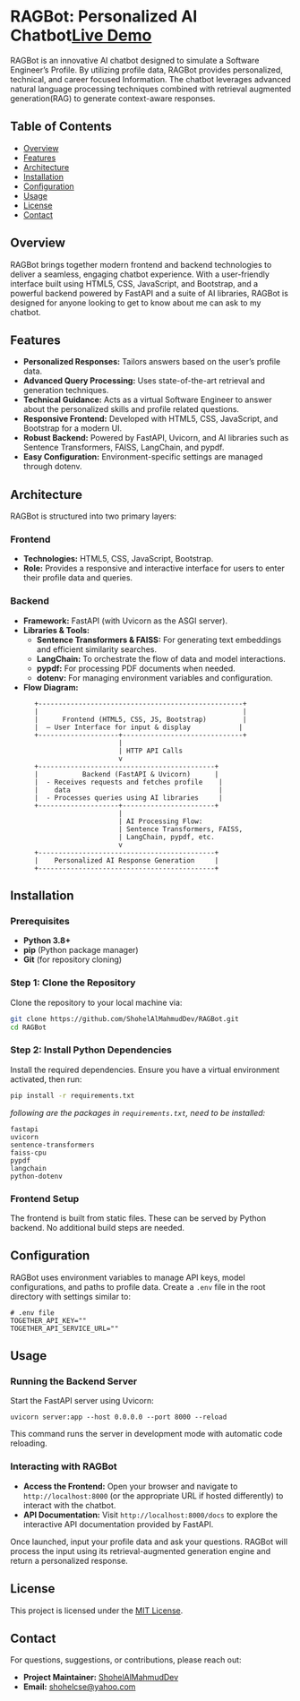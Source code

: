 # RAGBot: Personalized AI Chatbot[**Live Demo**](https://ragbot-6r64.onrender.com)

RAGBot is an innovative AI chatbot designed to simulate a Software Engineer’s Profile. By utilizing profile data, RAGBot provides personalized, technical, and career focused Information. The chatbot leverages advanced natural language processing techniques combined with retrieval augmented generation(RAG) to generate context-aware responses.

## Table of Contents
- [Overview](#overview)
- [Features](#features)
- [Architecture](#architecture)
- [Installation](#installation)
- [Configuration](#configuration)
- [Usage](#usage)
- [License](#license)
- [Contact](#contact)

## Overview
RAGBot brings together modern frontend and backend technologies to deliver a seamless, engaging chatbot experience. With a user-friendly interface built using HTML5, CSS, JavaScript, and Bootstrap, and a powerful backend powered by FastAPI and a suite of AI libraries, RAGBot is designed for anyone looking to get to know about me can ask to my chatbot.

## Features
- **Personalized Responses:** Tailors answers based on the user’s profile data.
- **Advanced Query Processing:** Uses state-of-the-art retrieval and generation techniques.
- **Technical Guidance:** Acts as a virtual Software Engineer to answer about the personalized skills and profile related questions.
- **Responsive Frontend:** Developed with HTML5, CSS, JavaScript, and Bootstrap for a modern UI.
- **Robust Backend:** Powered by FastAPI, Uvicorn, and AI libraries such as Sentence Transformers, FAISS, LangChain, and pypdf.
- **Easy Configuration:** Environment-specific settings are managed through dotenv.

## Architecture
RAGBot is structured into two primary layers:

### Frontend
- **Technologies:** HTML5, CSS, JavaScript, Bootstrap.
- **Role:** Provides a responsive and interactive interface for users to enter their profile data and queries.

### Backend
- **Framework:** FastAPI (with Uvicorn as the ASGI server).
- **Libraries & Tools:**
  - **Sentence Transformers & FAISS:** For generating text embeddings and efficient similarity searches.
  - **LangChain:** To orchestrate the flow of data and model interactions.
  - **pypdf:** For processing PDF documents when needed.
  - **dotenv:** For managing environment variables and configuration.
- **Flow Diagram:**

```
      +---------------------------------------------------+
      |                                                   |
      |      Frontend (HTML5, CSS, JS, Bootstrap)         |
      |  – User Interface for input & display            |
      +--------------------+------------------------------+
                           |
                           | HTTP API Calls
                           v
      +--------------------------------------------+
      |           Backend (FastAPI & Uvicorn)      |
      |  - Receives requests and fetches profile    |
      |    data                                     |
      |  - Processes queries using AI libraries     |
      +--------------------+-----------------------+
                           |
                           | AI Processing Flow:
                           | Sentence Transformers, FAISS,
                           | LangChain, pypdf, etc.
                           v
      +--------------------------------------------+
      |    Personalized AI Response Generation     |
      +--------------------------------------------+
```

## Installation

### Prerequisites
- **Python 3.8+**
- **pip** (Python package manager)
- **Git** (for repository cloning)

### Step 1: Clone the Repository
Clone the repository to your local machine via:
```bash
git clone https://github.com/ShohelAlMahmudDev/RAGBot.git
cd RAGBot
```

### Step 2: Install Python Dependencies
Install the required dependencies. Ensure you have a virtual environment activated, then run:
```bash
pip install -r requirements.txt
```
*following are the packages in `requirements.txt`, need to be installed:*
```
fastapi
uvicorn
sentence-transformers
faiss-cpu
pypdf
langchain
python-dotenv
```

### Frontend Setup
The frontend is built from static files. These can be served by Python backend. No additional build steps are needed.

## Configuration
RAGBot uses environment variables to manage API keys, model configurations, and paths to profile data. Create a `.env` file in the root directory with settings similar to:
```
# .env file
TOGETHER_API_KEY=""
TOGETHER_API_SERVICE_URL=""
```

## Usage

### Running the Backend Server
Start the FastAPI server using Uvicorn:
```Console/Terminal
uvicorn server:app --host 0.0.0.0 --port 8000 --reload
```
This command runs the server in development mode with automatic code reloading.

### Interacting with RAGBot
- **Access the Frontend:** Open your browser and navigate to `http://localhost:8000` (or the appropriate URL if hosted differently) to interact with the chatbot.
- **API Documentation:** Visit `http://localhost:8000/docs` to explore the interactive API documentation provided by FastAPI.

Once launched, input your profile data and ask your questions. RAGBot will process the input using its retrieval-augmented generation engine and return a personalized response.



## License
This project is licensed under the [MIT License](LICENSE).

## Contact
For questions, suggestions, or contributions, please reach out:
- **Project Maintainer:** [ShohelAlMahmudDev](https://github.com/ShohelAlMahmudDev)
- **Email:** shohelcse@yahoo.com
```
